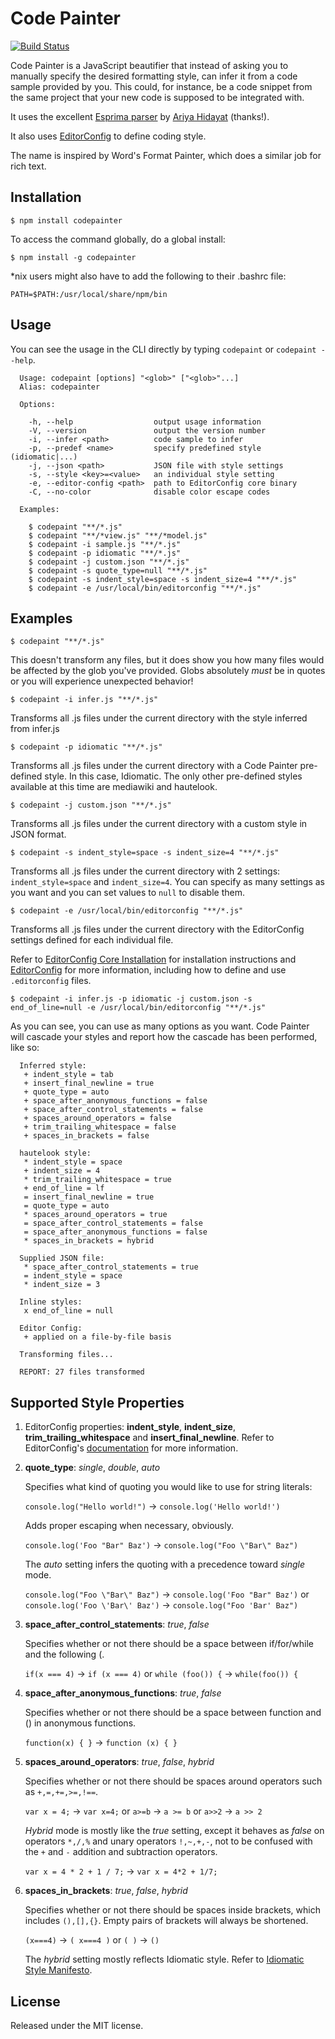 # Code Painter

[![Build Status](https://secure.travis-ci.org/jedhunsaker/codepainter.png?branch=master)](http://travis-ci.org/jedhunsaker/codepainter)

Code Painter is a JavaScript beautifier that instead of asking you to manually specify the desired formatting style,
can infer it from a code sample provided by you. This could, for instance, be a code snippet from the same project
that your new code is supposed to be integrated with.

It uses the excellent [Esprima parser](http://esprima.org/) by [Ariya Hidayat](http://ariya.ofilabs.com/) (thanks!).

It also uses [EditorConfig](http://editorconfig.org/) to define coding style.

The name is inspired by Word's Format Painter, which does a similar job for rich text.

## Installation

    $ npm install codepainter

To access the command globally, do a global install:

    $ npm install -g codepainter

*nix users might also have to add the following to their .bashrc file:

    PATH=$PATH:/usr/local/share/npm/bin

## Usage

You can see the usage in the CLI directly by typing `codepaint` or `codepaint --help`.

```
  Usage: codepaint [options] "<glob>" ["<glob>"...]
  Alias: codepainter

  Options:

    -h, --help                  output usage information
    -V, --version               output the version number
    -i, --infer <path>          code sample to infer
    -p, --predef <name>         specify predefined style (idiomatic|...)
    -j, --json <path>           JSON file with style settings
    -s, --style <key>=<value>   an individual style setting
    -e, --editor-config <path>  path to EditorConfig core binary
    -C, --no-color              disable color escape codes

  Examples:

    $ codepaint "**/*.js"
    $ codepaint "**/*view.js" "**/*model.js"
    $ codepaint -i sample.js "**/*.js"
    $ codepaint -p idiomatic "**/*.js"
    $ codepaint -j custom.json "**/*.js"
    $ codepaint -s quote_type=null "**/*.js"
    $ codepaint -s indent_style=space -s indent_size=4 "**/*.js"
    $ codepaint -e /usr/local/bin/editorconfig "**/*.js"
```

## Examples

    $ codepaint "**/*.js"

This doesn't transform any files, but it does show you how many files would be affected by the glob you've provided.
Globs absolutely *must* be in quotes or you will experience unexpected behavior!

    $ codepaint -i infer.js "**/*.js"

Transforms all .js files under the current directory with the style inferred from infer.js

    $ codepaint -p idiomatic "**/*.js"

Transforms all .js files under the current directory with a Code Painter pre-defined style. In this case, Idiomatic.
The only other pre-defined styles available at this time are mediawiki and hautelook.

    $ codepaint -j custom.json "**/*.js"

Transforms all .js files under the current directory with a custom style in JSON format.

    $ codepaint -s indent_style=space -s indent_size=4 "**/*.js"

Transforms all .js files under the current directory with 2 settings: `indent_style=space` and `indent_size=4`. You
can specify as many settings as you want and you can set values to `null` to disable them.

    $ codepaint -e /usr/local/bin/editorconfig "**/*.js"

Transforms all .js files under the current directory with the EditorConfig settings defined for each individual file.

Refer to [EditorConfig Core Installation](https://github.com/editorconfig/editorconfig-core#installation)
for installation instructions and [EditorConfig](http://editorconfig.org/) for more information, including how to
define and use `.editorconfig` files.

    $ codepaint -i infer.js -p idiomatic -j custom.json -s end_of_line=null -e /usr/local/bin/editorconfig "**/*.js"

As you can see, you can use as many options as you want. Code Painter will cascade your styles and report how the
cascade has been performed, like so:

```
  Inferred style:
   + indent_style = tab
   + insert_final_newline = true
   + quote_type = auto
   + space_after_anonymous_functions = false
   + space_after_control_statements = false
   + spaces_around_operators = false
   + trim_trailing_whitespace = false
   + spaces_in_brackets = false

  hautelook style:
   * indent_style = space
   + indent_size = 4
   * trim_trailing_whitespace = true
   + end_of_line = lf
   = insert_final_newline = true
   = quote_type = auto
   * spaces_around_operators = true
   = space_after_control_statements = false
   = space_after_anonymous_functions = false
   * spaces_in_brackets = hybrid

  Supplied JSON file:
   * space_after_control_statements = true
   = indent_style = space
   * indent_size = 3

  Inline styles:
   x end_of_line = null

  Editor Config:
   + applied on a file-by-file basis

  Transforming files...

  REPORT: 27 files transformed
```

## Supported Style Properties

1.  EditorConfig properties: **indent\_style**, **indent\_size**, **trim\_trailing\_whitespace** and
    **insert\_final\_newline**. Refer to EditorConfig's [documentation](http://editorconfig.org/) for more information.

1.  **quote\_type**: *single*, *double*, *auto*

    Specifies what kind of quoting you would like to use for string literals:

    `console.log("Hello world!")` -> `console.log('Hello world!')`

    Adds proper escaping when necessary, obviously.

    `console.log('Foo "Bar" Baz')` -> `console.log("Foo \"Bar\" Baz")`

    The *auto* setting infers the quoting with a precedence toward *single* mode.

    `console.log("Foo \"Bar\" Baz")` -> `console.log('Foo "Bar" Baz')` or
    `console.log('Foo \'Bar\' Baz')` -> `console.log("Foo 'Bar' Baz")`

1.  **space\_after\_control\_statements**: *true*, *false*

    Specifies whether or not there should be a space between if/for/while and the following (.

    `if(x === 4)` -> `if (x === 4)` or `while (foo()) {` -> `while(foo()) {`

1.  **space\_after\_anonymous\_functions**: *true*, *false*

    Specifies whether or not there should be a space between function and () in anonymous functions.

    `function(x) { }` -> `function (x) { }`

1.  **spaces\_around\_operators**: *true*, *false*, *hybrid*

    Specifies whether or not there should be spaces around operators such as `+,=,+=,>=,!==`.

    `var x = 4;` -> `var x=4;` or `a>=b` -> `a >= b` or `a>>2` -> `a >> 2`

    *Hybrid* mode is mostly like the *true* setting, except it behaves as *false* on operators `*,/,%`
    and unary operators `!,~,+,-`, not to be confused with the `+` and `-` addition and subtraction operators.

    `var x = 4 * 2 + 1 / 7;` -> `var x = 4*2 + 1/7;`

1.  **spaces\_in\_brackets**: *true*, *false*, *hybrid*

    Specifies whether or not there should be spaces inside brackets, which includes `(),[],{}`.
    Empty pairs of brackets will always be shortened.

    `(x===4)` -> `( x===4 )` or `( )` -> `()`

    The *hybrid* setting mostly reflects Idiomatic style. Refer to
    [Idiomatic Style Manifesto](https://github.com/rwldrn/idiomatic.js/#whitespace).

## License

Released under the MIT license.

